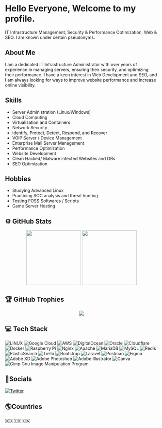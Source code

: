 # Hello Everyone, Welcome to my profile.

IT Infrastructure Management, Security & Performance Optimization, Web & SEO. I am known under certain pseudonyms.

## About Me

I am a dedicated IT Infrastructure Administrator with over years of experience in managing servers, ensuring their security, and optimizing their performance. I have a keen interest in Web Development and SEO, and I am always looking for ways to improve website performance and increase online visibility.

## Skills
<ul><li>Server Administration (Linux/Windows) </li>
<li>Cloud Computing</li>
<li>Virtualization and Containers</li>
<li>Network Security</li>
<li>Identify, Protect, Detect, Respond, and Recover </li>
<li>VOIP Server / Device Management </li>
<li>Enterprise Mail Server Management </li>
<li>Performance Optimization</li>
<li>Website Development</li>
<li>Clean Hacked/ Malware infected Websites and DBs</li>
<li>SEO Optimization</li></ul>

## Hobbies
<ul><li>Studying Advanced Linux </li>
<li>Practicing SOC analysis and threat hunting </li>
<li>Testing FOSS Softwares / Scripts </li>
<li>Game Server Hosting </li></ul>
    
## ⚙️ GitHub Stats

<div align="center">
  <a> 
        <img height="180em"
            src="https://github-readme-stats.vercel.app/api?username=codebreakerru&show_icons=true&count_private=true&theme=tokyonight&hide_border=true" /> 
        <img height="180em"
            src="https://github-readme-stats-eight-theta.vercel.app/api/top-langs/?username=codebreakerru&hide_border=true&cache_seconds=1800&layout=compact&langs_count=8&theme=tokyonight" />
        <br />

</a> 
</div>

## 🏆 GitHub Trophies
  
<div align="center">

   ![](https://github-trophies.vercel.app/?username=CodeBreakerRU&theme=tokyonight&no-frame=false&no-bg=false&count_private=true&margin-w=4)
  </a>
</div>
</div>

## 💻 Tech Stack

![LINUX](https://img.shields.io/badge/Linux-FCC624?style=flat&logo=linux&logoColor=black)
![Google Cloud](https://img.shields.io/badge/Google%20Cloud-%234285F4.svg?style=flat&logo=google-cloud&logoColor=white)
![AWS](https://img.shields.io/badge/AWS-%23FF9900.svg?style=flat&logo=amazon-aws&logoColor=white)
![DigitalOcean](https://img.shields.io/badge/DigitalOcean-%230167ff.svg?style=flat&logo=digitalOcean&logoColor=white)
![Oracle](https://img.shields.io/badge/Oracle-F80000?style=flat&logo=oracle&logoColor=white)
![Cloudflare](https://img.shields.io/badge/Cloudflare-F38020?style=flat&logo=Cloudflare&logoColor=white)
![Docker](https://img.shields.io/badge/docker-%230db7ed.svg?style=flat&logo=docker&logoColor=white)
![Raspberry Pi](https://img.shields.io/badge/-RaspberryPi-C51A4A?style=flat&logo=Raspberry-Pi)
![Nginx](https://img.shields.io/badge/nginx-%23009639.svg?style=flat&logo=nginx&logoColor=white)
![Apache](https://img.shields.io/badge/apache-%23D42029.svg?style=flat&logo=apache&logoColor=white)
![MariaDB](https://img.shields.io/badge/MariaDB-003545?style=flat&logo=mariadb&logoColor=white)
![MySQL](https://img.shields.io/badge/mysql-%2300f.svg?style=flat&logo=mysql&logoColor=white)
![Redis](https://img.shields.io/badge/redis-%23DD0031.svg?style=flat&logo=redis&logoColor=white)
![ElasticSearch](https://img.shields.io/badge/-ElasticSearch-005571?style=flat&logo=elasticsearch)
![Trello](https://img.shields.io/badge/Trello-%23026AA7.svg?style=flat&logo=Trello&logoColor=white)
![Bootstrap](https://img.shields.io/badge/bootstrap-%23563D7C.svg?style=flat&logo=bootstrap&logoColor=white)
![Laravel](https://img.shields.io/badge/laravel-%23FF2D20.svg?style=flat&logo=laravel&logoColor=white)
![Postman](https://img.shields.io/badge/Postman-FF6C37?style=flat&logo=postman&logoColor=white)
![Figma](https://img.shields.io/badge/figma-%23F24E1E.svg?style=flat&logo=figma&logoColor=white)
![Adobe XD](https://img.shields.io/badge/Adobe%20XD-470137?style=flat&logo=Adobe%20XD&logoColor=#FF61F6)
![Adobe
Photoshop](https://img.shields.io/badge/adobephotoshop-%2331A8FF.svg?style=flat&logo=adobephotoshop&logoColor=white)
![Adobe
Illustrator](https://img.shields.io/badge/adobeillustrator-%23FF9A00.svg?style=flat&logo=adobeillustrator&logoColor=white)
![Canva](https://img.shields.io/badge/Canva-%2300C4CC.svg?style=flat&logo=Canva&logoColor=white)
![Gimp Gnu Image Manipulation Program](https://img.shields.io/badge/Gimp-657D8B?style=flat&logo=gimp&logoColor=FFFFFF)


## 🔗Socials
[![Twitter](https://img.shields.io/badge/Twitter-%231DA1F2.svg?logo=Twitter&logoColor=white)](https://twitter.com/CodeBreakerRU) 

## 🌎Countries
:ru: :sri_lanka: :cn: 
